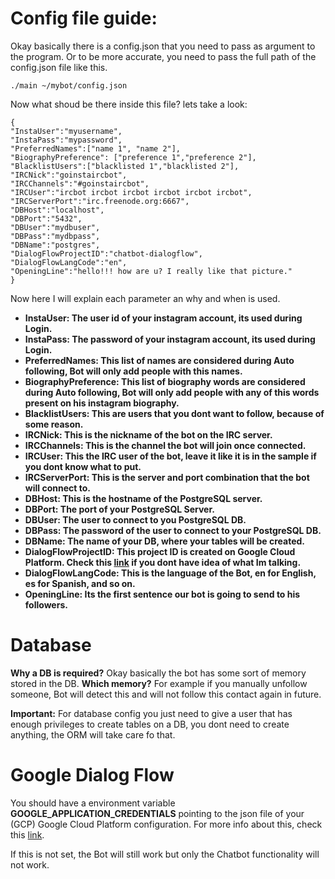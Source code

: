 # Config file guide:

Okay basically there is a config.json that you need to pass as argument to the program. Or to be more accurate, you need to pass the full path of the config.json file like this.

`
./main ~/mybot/config.json
`

Now what shoud be there inside this file? lets take a look:
```
{ 
"InstaUser":"myusername",
"InstaPass":"mypassword",
"PreferredNames":["name 1", "name 2"],
"BiographyPreference": ["preference 1","preference 2"],
"BlacklistUsers":["blacklisted 1","blacklisted 2"],
"IRCNick":"goinstaircbot",
"IRCChannels":"#goinstaircbot",
"IRCUser":"ircbot ircbot ircbot ircbot ircbot ircbot",
"IRCServerPort":"irc.freenode.org:6667",
"DBHost":"localhost",
"DBPort":"5432",
"DBUser":"mydbuser",
"DBPass":"mydbpass",
"DBName":"postgres",   
"DialogFlowProjectID":"chatbot-dialogflow",
"DialogFlowLangCode":"en",
"OpeningLine":"hello!!! how are u? I really like that picture."
}
```
Now here I will explain each parameter an why and when is used.
* **InstaUser: The user id of your instagram account, its used during Login.**
* **InstaPass: The password of your instagram account, its used during Login.**
* **PreferredNames: This list of names are considered during Auto following, Bot will only add people with this names.**
* **BiographyPreference: This list of biography words are considered during Auto following, Bot will only add people with any of this words present on his instagram biography.**
* **BlacklistUsers: This are users that you dont want to follow, because of some reason.**
* **IRCNick: This is the nickname of the bot on the IRC server.**
* **IRCChannels: This is the channel the bot will join once connected.**
* **IRCUser: This the IRC user of the bot, leave it like it is in the sample if you dont know what to put.**
* **IRCServerPort: This is the server and port combination that the bot will connect to.**
* **DBHost: This is the hostname of the PostgreSQL server.**
* **DBPort: The port of your PostgreSQL Server.**
* **DBUser: The user to connect to you PostgreSQL DB.**
* **DBPass: The password of the user to connect to your PostgreSQL DB.**
* **DBName: The name of your DB, where your tables will be created.**
* **DialogFlowProjectID: This project ID is created on Google Cloud Platform. Check this [link](https://cloud.google.com/dialogflow-enterprise/docs/quickstart-client-libraries) if you dont have idea of what Im talking.**
* **DialogFlowLangCode: This is the language of the Bot, en for English, es for Spanish, and so on.**
* **OpeningLine: Its the first sentence our bot is going to send to his followers.**

# Database
**Why a DB is required?** Okay basically the bot has some sort of memory stored in the DB.
**Which memory?** For example if you manually unfollow someone, Bot will detect this and will not follow this contact again in future.

**Important:** For database config you just need to give a user that has enough privileges to create tables on a DB, you dont need to create anything, the ORM will take care fo that.

# Google Dialog Flow
You should have a environment variable **GOOGLE_APPLICATION_CREDENTIALS** pointing to the json file of your (GCP) Google Cloud Platform configuration. For more info about this, check this [link](https://cloud.google.com/docs/authentication/getting-started).

If this is not set, the Bot will still work but only the Chatbot functionality will not work.